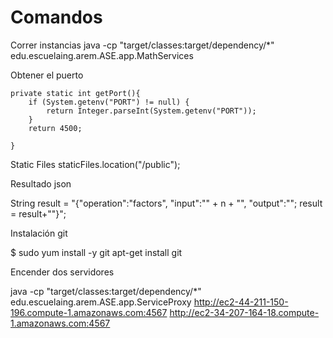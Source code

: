 # Comandos
Correr instancias
java -cp "target/classes:target/dependency/*" edu.escuelaing.arem.ASE.app.MathServices

Obtener el puerto

    private static int getPort(){
        if (System.getenv("PORT") != null) {
            return Integer.parseInt(System.getenv("PORT"));
        }
        return 4500;

    }

Static Files
  staticFiles.location("/public");


Resultado json

String result  = "{\"operation\":\"factors\", \"input\":\"" + n + "\", \"output\":\"";
result = result+"\"}";


Instalación git

$ sudo yum install -y git
apt-get install git


Encender dos servidores

java -cp "target/classes:target/dependency/*" edu.escuelaing.arem.ASE.app.ServiceProxy http://ec2-44-211-150-196.compute-1.amazonaws.com:4567 http://ec2-34-207-164-18.compute-1.amazonaws.com:4567
